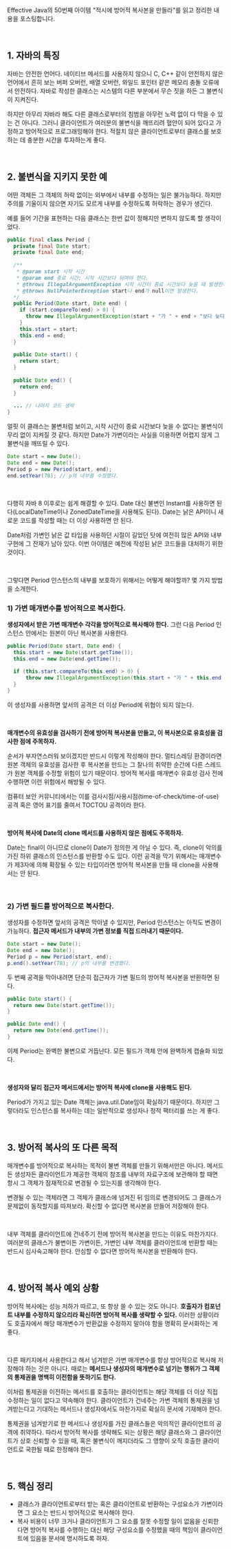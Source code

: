 Effective Java의  50번째 아이템 "적시에 방어적 복사본을 만들라"를 읽고 정리한 내용을 포스팅합니다.

<br>

## 1. 자바의 특징

자바는 안전한 언어다. 네이티브 메서드를 사용하지 않으니 C, C++ 같이 안전하지 않은 언어에서 흔히 보는 버퍼 오버런, 배열 오버런, 와일드 포인터 같은 메모리 충돌 오류에서 안전하다. 자바로 작성한 클래스는 시스템의 다른 부분에서 무슨 짓을 하든 그 불변식이 지켜진다.

하지만 아무리 자바라 해도 다른 클래스로부터의 침범을 아무런 노력 없이 다 막을 수 있는 건 아니다. 그러니 클라이언트가 여러분의 불변식을 깨뜨리려 혈안이 되어 있다고 가정하고 방어적으로 프로그래밍해야 한다. 적절치 않은 클라이언트로부터 클래스를 보호하는 데 충분한 시간을 투자하는게 좋다.

<br>

## 2. 불변식을 지키지 못한 예

어떤 객체든 그 객체의 허락 없이는 외부에서 내부를 수정하는 일은 불가능하다. 하지만 주의를 기울이지 않으면 자기도 모르게 내부를 수정하도록 허락하는 경우가 생긴다. 

예를 들어 기간을 표현하는 다음 클래스는 한번 값이 정해지만 변하지 않도록 할 생각이었다.

```java
public final class Period {
  private final Date start;
  private final Date end;
  
  /**
   * @param start 시작 시간
   * @param end 종료 시간; 시작 시간보다 뒤여야 한다.
   * @throws IllegalArgumentException 시작 시간이 종료 시간보다 늦을 때 발생한다.
   * @throws NullPointerException start나 end가 null이면 발생한다.
  */
  public Period(Date start, Date end) {
    if (start.compareTo(end) > 0) {
      throw new IllegalArgumentException(start + "가 " + end + "보다 늦다.");
    }
    this.start = start;
    this.end = end;
  }
  
  public Date start() {
    return start;
  }
  
  public Date end() {
    return end;
  }
  
  ... // 나머지 코드 생략
}
```

얼핏 이 클래스는 불변처럼 보이고, 시작 시간이 종료 시간보다 늦을 수 없다는 불변식이 무리 없이 지켜질 것 같다. 하지만 Date가 가변이라는 사실을 이용하면 어렵지 않게 그 불변식을 깨뜨릴 수 있다.

```java
Date start = new Date();
Date end = new Date();
Period p = new Period(start, end);
end.setYear(78); // p의 내부를 수정했다.
```

<br>

다행히 자바 8 이후로는 쉽게 해결할 수 있다. Date 대신 불변인 Instant를 사용하면 된다(LocalDateTime이나 ZonedDateTime을 사용해도 된다). Date는 낡은 API이니 새로운 코드를 작성할 때는 더 이상 사용하면 안 된다.

Date처럼 가변인 낡은 값 타입을 사용하던 시절이 길었던 탓에 여전히 많은 API와 내부 구현에 그 잔재가 남아 있다. 이번 아이템은 예전에 작성된 낡은 코드들을 대처하기 위한 것이다.

<br>

그렇다면 Period 인스턴스의 내부를 보호하기 위해서는 어떻게 해야할까? 몇 가지 방법을 소개한다.

### 1) 가변 매개변수를 방어적으로 복사한다.

**생성자에서 받은 가변 매개변수 각각을 방어적으로 복사해야 한다.** 그런 다음 Period 인스턴스 안에서는 원본이 아닌 복사본을 사용한다. 

```java
public Period(Date start, Date end) {
  this.start = new Date(start.getTime());
  this.end = new Date(end.getTime());
  
  if (this.start.compareTo(this.end) > 0) {
      throw new IllegalArgumentException(this.start + "가 " + this.end + "보다 늦다.");
  }
}
```

이 생성자를 사용하면 앞서의 공격은 더 이상 Period에 위협이 되지 않는다.

<br>

**매개변수의 유효성을 검사하기 전에 방어적 복사본을 만들고, 이 복사본으로 유효성을 검사한 점에 주목하자.** 

순서가 부자연스러워 보이겠지만 반드시 이렇게 작성해야 한다. 멀티스레딩 환경이라면 원본 객체의 유효성을 검사한 후 복사본을 만드는 그 찰나의 취약한 순간에 다른 스레드가 원본 객체를 수정할 위험이 있기 때문이다. 방어적 복사를 매개변수 유효성 검사 전에 수행하면 이런 위험에서 해방될 수 있다. 

컴퓨터 보안 커뮤니티에서는 이를 검사시점/사용시점(time-of-check/time-of-use) 공격 혹은 영어 표기를 줄여서 TOCTOU 공격이라 한다.

<br>

**방어적 복사에 Date의 clone 메서드를 사용하지 않은 점에도 주목하자.**

Date는 final이 아니므로 clone이 Date가 정의한 게 아닐 수 있다. 즉, clone이 악의를 가진 하위 클래스의 인스턴스를 반환할 수도 있다. 이런 공격을 막기 위해서는 매개변수가 제3자에 의해 확장될 수 있는 타입이라면 방어적 복사본을 만들 때 clone을 사용해서는 안 된다. 

<br>

### 2) 가변 필드를 방어적으로 복사한다.

생성자를 수정하면 앞서의 공격은 막아낼 수 있지만, Period 인스턴스는 아직도 변경이 가능하다. **접근자 메서드가 내부의 가변 정보를 직접 드러내기 때문이다.**

```java
Date start = new Date();
Date end = new Date();
Period p = new Period(start, end);
p.end().setYear(78); // p의 내부를 변경했다.
```

두 번째 공격을 막아내려면 단순히 접근자가 가변 필드의 방어적 복사본을 반환하면 된다. 

```java
public Date start() {
  return new Date(start.getTime());
}

public Date end() {
  return new Date(end.getTime());
}
```

이제 Period는 완벽한 불변으로 거듭난다. 모든 필드가 객체 안에 완벽하게 캡슐화 되었다.

<br>

**생성자와 달리 접근자 메서드에서는 방어적 복사에 clone을 사용해도 된다.**

Period가 가지고 있는 Date 객체는 java.util.Date임이 확실하기 때문이다. 하지만 그렇더라도 인스턴스를 복사하는 데는 일반적으로 생성자나 정적 팩터리를 쓰는 게 좋다.

<br>

## 3. 방어적 복사의 또 다른 목적

매개변수를 방어적으로 복사하는 목적이 불변 객체를 만들기 위해서만은 아니다. 메서드든 생성자든 클라이언트가 제공한 객체의 참조를 내부의 자료구조에 보관해야 할 때면 항시 그 객체가 잠재적으로 변경될 수 있는지를 생각해야 한다. 

변경될 수 있는 객체라면 그 객체가 클래스에 넘겨진 뒤 임의로 변경되어도 그 클래스가 문제없이 동작할지를 따져보라. 확신할 수 없다면 복사본을 만들어 저장해야 한다. 

<br>

내부 객체를 클라이언트에 건네주기 전에 방어적 복사본을 만드는 이유도 마찬가지다. 여러분의 클래스가 불변이든 가변이든, 가변인 내부 객체를 클라이언트에 반환할 때는 반드시 심사숙고해야 한다. 안심할 수 없다면 방어적 복사본을 반환해야 한다.

<br>

## 4. 방어적 복사 예외 상황

방어적 복사에는 성능 저하가 따르고, 또 항상 쓸 수 있는 것도 아니다. **호출자가 컴포넌트 내부를 수정하지 않으리라 확신하면 방어적 복사를 생략할 수 있다.** 이러한 상황이라도 호출자에서 해당 매개변수가 반환값을 수정하지 말아야 함을 명확히 문서화하는 게 좋다. 

<br>

다른 패키지에서 사용한다고 해서 넘겨받은 가변 매개변수를 항상 방어적으로 복사해 저장해야 하는 것은 아니다. 때로는 **메서드나 생성자의 매개변수로 넘기는 행위가 그 객체의 통제권을 명백히 이전함을 뜻하기도 한다.** 

이처럼 통제권을 이전하는 메서드를 호출하는 클라이언트는 해당 객체를 더 이상 직접 수정하는 일이 없다고 약속해야 한다. 클라이언트가 건네주는 가변 객체의 통제권을 넘겨받는다고 기대하는 메서드나 생성자에서도 마찬가지로 확실히 문서에 기재해야 한다. 

통제권을 넘겨받기로 한 메서드나 생성자를 가진 클래스들은 악의적인 클라이언트의 공격에 취약하다. 따라서 방어적 복사를 생략해도 되는 상황은 해당 클래스와 그 클라이언트가 상호 신뢰할 수 있을 때, 혹은 불변식이 깨지더라도 그 영향이 오직 호출한 클라이언트로 국한될 때로 한정해야 한다. 

<br>

## 5. 핵심 정리

* 클래스가 클라이언트로부터 받는 혹은 클라이언트로 반환하는 구성요소가 가변이라면 그 요소는 반드시 방어적으로 복사해야 한다. 
* 복사 비용이 너무 크거나 클라이언트가 그 요소를 잘못 수정할 일이 없음을 신뢰한다면 방어적 복사를 수행하는 대신 해당 구성요소를 수정했을 때의 책임이 클라이언트에 있음을 문서에 명시하도록 하자.





